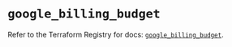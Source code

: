 # `google_billing_budget`

Refer to the Terraform Registry for docs: [`google_billing_budget`](https://registry.terraform.io/providers/hashicorp/google-beta/6.44.0/docs/resources/google_billing_budget).

